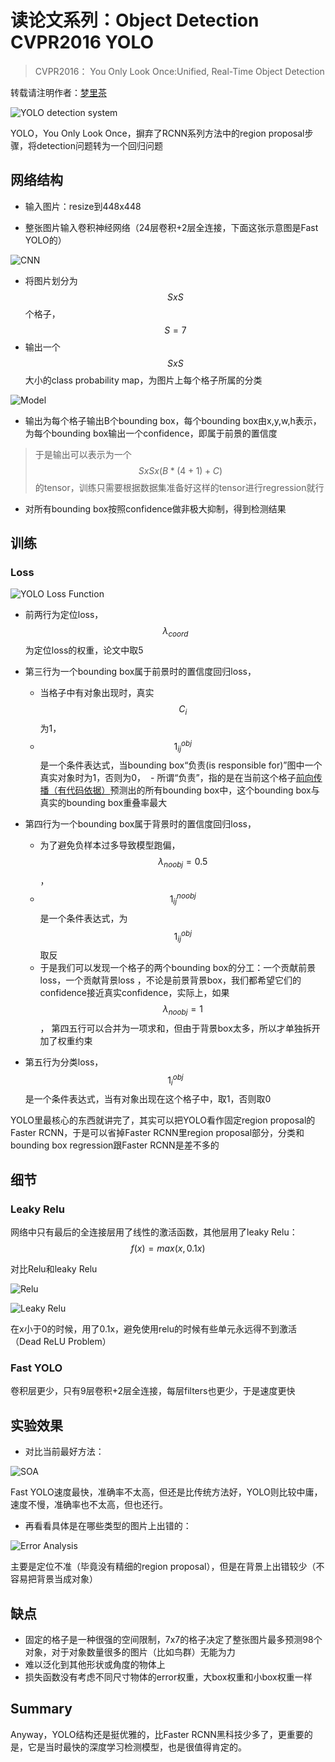 # 读论文系列：Object Detection CVPR2016 YOLO

> CVPR2016： You Only Look Once:Unified, Real-Time Object Detection

转载请注明作者：[梦里茶](https://github.com/ahangchen)

![YOLO detection system](https://upload-images.jianshu.io/upload_images/1828517-a88772a3cbb2c9a7.png?imageMogr2/auto-orient/strip%7CimageView2/2/w/1240)

YOLO，You Only Look Once，摒弃了RCNN系列方法中的region proposal步骤，将detection问题转为一个回归问题

## 网络结构
- 输入图片：resize到448x448

- 整张图片输入卷积神经网络（24层卷积+2层全连接，下面这张示意图是Fast YOLO的）

![CNN](https://upload-images.jianshu.io/upload_images/1828517-02e0f65d4bbd1ef3.png?imageMogr2/auto-orient/strip%7CimageView2/2/w/1240)

- 将图片划分为$$SxS$$个格子，$$S=7$$
- 输出一个$$SxS$$大小的class probability map，为图片上每个格子所属的分类

![Model](https://upload-images.jianshu.io/upload_images/1828517-da68332415c4cb7e.png?imageMogr2/auto-orient/strip%7CimageView2/2/w/1240)

- 输出为每个格子输出B个bounding box，每个bounding box由x,y,w,h表示，为每个bounding box输出一个confidence，即属于前景的置信度

> 于是输出可以表示为一个$$SxSx(B*(4+1)+C)$$的tensor，训练只需要根据数据集准备好这样的tensor进行regression就行

- 对所有bounding box按照confidence做非极大抑制，得到检测结果

## 训练
### Loss
![YOLO Loss Function](https://upload-images.jianshu.io/upload_images/1828517-0f9a4a9aa50514a2.png?imageMogr2/auto-orient/strip%7CimageView2/2/w/1240)

- 前两行为定位loss，$$\lambda_{coord}$$为定位loss的权重，论文中取5
- 第三行为一个bounding box属于前景时的置信度回归loss，
  - 当格子中有对象出现时，真实$$C_{i}$$为1，
  - $$1_{ij}^{obj}$$是一个条件表达式，当bounding box“负责(is responsible for)”图中一个真实对象时为1，否则为0，
  - 所谓“负责”，指的是在当前这个格子[前向传播（有代码依据）](https://github.com/pjreddie/darknet/blob/master/src/detection_layer.c#L120)预测出的所有bounding box中，这个bounding box与真实的bounding box重叠率最大
- 第四行为一个bounding box属于背景时的置信度回归loss，
  - 为了避免负样本过多导致模型跑偏， $$\lambda_{noobj}=0.5$$，
  - $$1_{ij}^{noobj}$$是一个条件表达式，为$$1_{ij}^{obj}$$取反
  - 于是我们可以发现一个格子的两个bounding box的分工：一个贡献前景loss，一个贡献背景loss ，不论是前景背景box，我们都希望它们的confidence接近真实confidence，实际上，如果 $$\lambda_{noobj}=1$$， 第四五行可以合并为一项求和，但由于背景box太多，所以才单独拆开加了权重约束


- 第五行为分类loss，$$1_{i}^{obj}$$是一个条件表达式，当有对象出现在这个格子中，取1，否则取0

YOLO里最核心的东西就讲完了，其实可以把YOLO看作固定region proposal的Faster RCNN，于是可以省掉Faster RCNN里region proposal部分，分类和bounding box regression跟Faster RCNN是差不多的

## 细节
### Leaky Relu
网络中只有最后的全连接层用了线性的激活函数，其他层用了leaky Relu：$$f(x)=max(x, 0.1x)$$

对比Relu和leaky Relu

![Relu](https://upload-images.jianshu.io/upload_images/1828517-0828da0d1164c024.png?imageMogr2/auto-orient/strip%7CimageView2/2/w/1240)

![Leaky Relu](https://upload-images.jianshu.io/upload_images/1828517-6fa61d70fdc248c5.png?imageMogr2/auto-orient/strip%7CimageView2/2/w/1240)

在x小于0的时候，用了0.1x，避免使用relu的时候有些单元永远得不到激活（Dead ReLU Problem）

### Fast YOLO
卷积层更少，只有9层卷积+2层全连接，每层filters也更少，于是速度更快

## 实验效果
- 对比当前最好方法：

![SOA](https://upload-images.jianshu.io/upload_images/1828517-3d2bdaa25f96ee6d.png?imageMogr2/auto-orient/strip%7CimageView2/2/w/1240)

Fast YOLO速度最快，准确率不太高，但还是比传统方法好，YOLO则比较中庸，速度不慢，准确率也不太高，但也还行。

- 再看看具体是在哪些类型的图片上出错的：

![Error Analysis](https://upload-images.jianshu.io/upload_images/1828517-5da87baf34a44e0a.png?imageMogr2/auto-orient/strip%7CimageView2/2/w/1240)

主要是定位不准（毕竟没有精细的region proposal），但是在背景上出错较少（不容易把背景当成对象）

## 缺点
- 固定的格子是一种很强的空间限制，7x7的格子决定了整张图片最多预测98个对象，对于对象数量很多的图片（比如鸟群）无能为力
- 难以泛化到其他形状或角度的物体上
- 损失函数没有考虑不同尺寸物体的error权重，大box权重和小box权重一样

## Summary
Anyway，YOLO结构还是挺优雅的，比Faster RCNN黑科技少多了，更重要的是，它是当时最快的深度学习检测模型，也是很值得肯定的。
